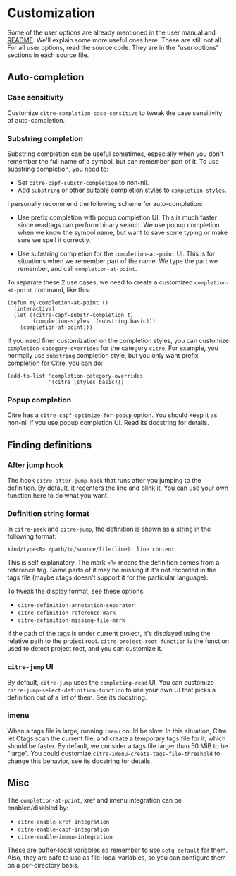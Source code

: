 # Customization

Some of the user options are already mentioned in the user manual and
[README](../../README.md). We'll explain some more useful ones here. These are
still not all. For all user options, read the source code. They are in the
"user options" sections in each source file.

## Auto-completion

### Case sensitivity

Customize `citre-completion-case-sensitive` to tweak the case sensitivity of
auto-completion.

### Substring completion

Substring completion can be useful sometimes, especially when you don't
remember the full name of a symbol, but can remember part of it. To use
substring completion, you need to:

- Set `citre-capf-substr-completion` to non-nil.
- Add `substring` or other suitable completion styles to `completion-styles`.

I personally recommend the following scheme for auto-completion:

- Use prefix completion with popup completion UI. This is much faster since
  readtags can perform binary search. We use popup completion when we know the
  symbol name, but want to save some typing or make sure we spell it correctly.

- Use substring completion for the `completion-at-point` UI. This is for
  situations when we remember part of the name. We type the part we remember,
  and call `completion-at-point`.

To separate these 2 use cases, we need to create a customized
`completion-at-point` command, like this:

```elisp
(defun my-completion-at-point ()
  (interactive)
  (let ((citre-capf-substr-completion t)
        (completion-styles '(substring basic)))
    (completion-at-point)))
```

If you need finer customization on the completion styles, you can customize
`completion-category-overrides` for the category `citre`. For example, you
normally use `substring` completion style, but you only want prefix completion
for Citre, you can do:

```elisp
(add-to-list 'completion-category-overrides
             '(citre (styles basic)))
```

### Popup completion

Citre has a `citre-capf-optimize-for-popup` option. You should keep it as
non-nil if you use popup completion UI. Read its docstring for details.

## Finding definitions

### After jump hook

The hook `citre-after-jump-hook` that runs after you jumping to the definition.
By default, it recenters the line and blink it. You can use your own function
here to do what you want.

### Definition string format

In `citre-peek` and `citre-jump`, the definition is shown as a string in the
following format:

```
kind/type<R> /path/to/source/file(line): line content
```

This is self explanatory. The mark `<R>` means the definition comes from a
reference tag. Some parts of it may be missing if it's not recorded in the tags
file (maybe ctags doesn't support it for the particular language).

To tweak the display format, see these options:

- `citre-definition-annotation-separator`
- `citre-definition-reference-mark`
- `citre-definition-missing-file-mark`

If the path of the tags is under current project, it's displayed using the
relative path to the project root. `citre-project-root-function` is the
function used to detect project root, and you can customize it.

### `citre-jump` UI

By default, `citre-jump` uses the `completing-read` UI. You can customize
`citre-jump-select-definition-function` to use your own UI that picks a
definition out of a list of them. See its docstring.

### imenu

When a tags file is large, running `imenu` could be slow. In this situation,
Citre let Ctags scan the current file, and create a temporary tags file for it,
which should be faster. By default, we consider a tags file larger than 50 MiB
to be "large". You could customize `citre-imenu-create-tags-file-threshold` to
change this behavior, see its docstring for details.

## Misc

The `completion-at-point`, xref and imenu integration can be enabled/disabled
by:

- `citre-enable-xref-integration`
- `citre-enable-capf-integration`
- `citre-enable-imenu-integration`

These are buffer-local variables so remember to use `setq-default` for them.
Also, they are safe to use as file-local variables, so you can configure them
on a per-directory basis.
